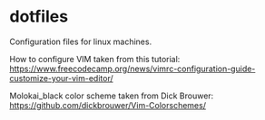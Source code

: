 # dotfiles
Configuration files for linux machines.


How to configure VIM taken from this tutorial: https://www.freecodecamp.org/news/vimrc-configuration-guide-customize-your-vim-editor/


Molokai_black color scheme taken from Dick Brouwer: https://github.com/dickbrouwer/Vim-Colorschemes/
